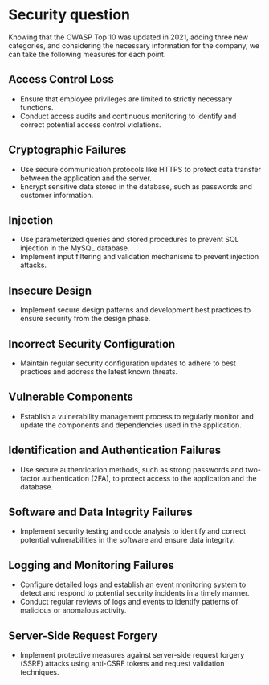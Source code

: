 # Security question

Knowing that the OWASP Top 10 was updated in 2021, adding three new categories, and considering the necessary information for the company, we can take the following measures for each point.

## Access Control Loss

- Ensure that employee privileges are limited to strictly necessary functions.
- Conduct access audits and continuous monitoring to identify and correct potential access control violations.

## Cryptographic Failures

- Use secure communication protocols like HTTPS to protect data transfer between the application and the server.
- Encrypt sensitive data stored in the database, such as passwords and customer information.

## Injection

- Use parameterized queries and stored procedures to prevent SQL injection in the MySQL database.
- Implement input filtering and validation mechanisms to prevent injection attacks.

## Insecure Design

- Implement secure design patterns and development best practices to ensure security from the design phase.

## Incorrect Security Configuration

- Maintain regular security configuration updates to adhere to best practices and address the latest known threats.

## Vulnerable Components

- Establish a vulnerability management process to regularly monitor and update the components and dependencies used in the application.

## Identification and Authentication Failures

- Use secure authentication methods, such as strong passwords and two-factor authentication (2FA), to protect access to the application and the database.

## Software and Data Integrity Failures

- Implement security testing and code analysis to identify and correct potential vulnerabilities in the software and ensure data integrity.

## Logging and Monitoring Failures

- Configure detailed logs and establish an event monitoring system to detect and respond to potential security incidents in a timely manner.
- Conduct regular reviews of logs and events to identify patterns of malicious or anomalous activity.

## Server-Side Request Forgery

- Implement protective measures against server-side request forgery (SSRF) attacks using anti-CSRF tokens and request validation techniques.

